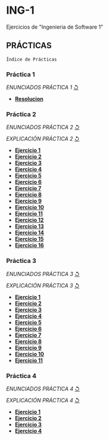 # ING-1
Ejercicios de "Ingenieria de Software 1"
## PRÁCTICAS 
`Índice de Prácticas`

### **Práctica 1**
  *ENUNCIADOS PRÁCTICA 1* [↺](https://github.com/agusrnfr/ING-1/blob/main/PRACTICAS/PRACTICA_1/Practica-1-TER.docx.pdf)
* [**Resolucion**](https://github.com/agusrnfr/ING-1/blob/main/PRACTICAS/PRACTICA_1/Practica1.docx)

### **Práctica 2**
*ENUNCIADOS PRÁCTICA 2* [↺](https://github.com/agusrnfr/ING-1/blob/main/PRACTICAS/PRACTICA_2/Pr%C3%A1ctica.pdf)  

*EXPLICACIÓN PRÁCTICA 2* [↺](https://github.com/agusrnfr/ING-1/blob/main/PRACTICAS/PRACTICA_2/Explicaci%C3%B3n.pdf)
* [**Ejercicio 1**](https://github.com/agusrnfr/ING-1/blob/main/PRACTICAS/PRACTICA_2/Punto1.pdf)
* [**Ejercicio 2**](https://github.com/agusrnfr/ING-1/blob/main/PRACTICAS/PRACTICA_2/Punto2.pdf)
* [**Ejercicio 3**](https://github.com/agusrnfr/ING-1/blob/main/PRACTICAS/PRACTICA_2/Punto3.pdf)
* [**Ejercicio 4**](https://github.com/agusrnfr/ING-1/blob/main/PRACTICAS/PRACTICA_2/Punto4.pdf)
* [**Ejercicio 5**](https://github.com/agusrnfr/ING-1/blob/main/PRACTICAS/PRACTICA_2/Punto5.pdf)
* [**Ejercicio 6**](https://github.com/agusrnfr/ING-1/blob/main/PRACTICAS/PRACTICA_2/Punto6.pdf)
* [**Ejercicio 7**](https://github.com/agusrnfr/ING-1/blob/main/PRACTICAS/PRACTICA_2/Punto7.pdf)
* [**Ejercicio 8**](https://github.com/agusrnfr/ING-1/blob/main/PRACTICAS/PRACTICA_2/Punto8.pdf)
* [**Ejercicio 9**](https://github.com/agusrnfr/ING-1/blob/main/PRACTICAS/PRACTICA_2/Punto9.pdf)
* [**Ejercicio 10**](https://github.com/agusrnfr/ING-1/blob/main/PRACTICAS/PRACTICA_2/Punto10.pdf)
* [**Ejercicio 11**](https://github.com/agusrnfr/ING-1/blob/main/PRACTICAS/PRACTICA_2/Punto11.pdf)
* [**Ejercicio 12**](https://github.com/agusrnfr/ING-1/blob/main/PRACTICAS/PRACTICA_2/Punto12.pdf)
* [**Ejercicio 13**](https://github.com/agusrnfr/ING-1/blob/main/PRACTICAS/PRACTICA_2/Punto13.pdf)
* [**Ejercicio 14**](https://github.com/agusrnfr/ING-1/blob/main/PRACTICAS/PRACTICA_2/Punto14.pdf)
* [**Ejercicio 15**](https://github.com/agusrnfr/ING-1/blob/main/PRACTICAS/PRACTICA_2/Punto15.pdf)
* [**Ejercicio 16**](https://github.com/agusrnfr/ING-1/blob/main/PRACTICAS/PRACTICA_2/Punto16.pdf)

### **Práctica 3**
*ENUNCIADOS PRÁCTICA 3* [↺](https://github.com/agusrnfr/ING-1/blob/main/PRACTICAS/PRACTICA_3/Pr%C3%A1ctica.pdf)  

*EXPLICACIÓN PRÁCTICA 3* [↺](https://github.com/agusrnfr/ING-1/blob/main/PRACTICAS/PRACTICA_3/Explicaci%C3%B3n.pdf)
* [**Ejercicio 1**](https://github.com/agusrnfr/ING-1/tree/main/PRACTICAS/PRACTICA_3/Punto1)
* [**Ejercicio 2**](https://github.com/agusrnfr/ING-1/tree/main/PRACTICAS/PRACTICA_3/Punto2)
* [**Ejercicio 3**](https://github.com/agusrnfr/ING-1/tree/main/PRACTICAS/PRACTICA_3/Punto3)
* [**Ejercicio 4**](https://github.com/agusrnfr/ING-1/tree/main/PRACTICAS/PRACTICA_3/Punto4)
* [**Ejercicio 5**](https://github.com/agusrnfr/ING-1/tree/main/PRACTICAS/PRACTICA_3/Punto5)
* [**Ejercicio 6**](https://github.com/agusrnfr/ING-1/tree/main/PRACTICAS/PRACTICA_3/Punto6)
* [**Ejercicio 7**](https://github.com/agusrnfr/ING-1/tree/main/PRACTICAS/PRACTICA_3/Punto7)
* [**Ejercicio 8**](https://github.com/agusrnfr/ING-1/tree/main/PRACTICAS/PRACTICA_3/Punto8)
* [**Ejercicio 9**](https://github.com/agusrnfr/ING-1/tree/main/PRACTICAS/PRACTICA_3/Punto9)
* [**Ejercicio 10**](https://github.com/agusrnfr/ING-1/tree/main/PRACTICAS/PRACTICA_3/Punto10)
* [**Ejercicio 11**](https://github.com/agusrnfr/ING-1/tree/main/PRACTICAS/PRACTICA_3/Punto11)

### **Práctica 4**
*ENUNCIADOS PRÁCTICA 4* [↺](https://github.com/agusrnfr/ING-1/blob/main/PRACTICAS/PRACTICA_4/Practica-4-DTE.docx.pdf)  

*EXPLICACIÓN PRÁCTICA 4* [↺](https://github.com/agusrnfr/ING-1/blob/main/PRACTICAS/PRACTICA_4/IS1-DTE-2022.pptx)
* [**Ejercicio 1**](https://github.com/agusrnfr/ING-1/tree/main/PRACTICAS/PRACTICA_4/Punto1)
* [**Ejercicio 2**](https://github.com/agusrnfr/ING-1/tree/main/PRACTICAS/PRACTICA_4/Punto2)
* [**Ejercicio 3**](https://github.com/agusrnfr/ING-1/tree/main/PRACTICAS/PRACTICA_4/Punto3)
* [**Ejercicio 4**](https://github.com/agusrnfr/ING-1/tree/main/PRACTICAS/PRACTICA_4/Punto4)

<!-- 
* [**Ejercicio 5**](https://github.com/agusrnfr/ING-1/tree/main/PRACTICAS/PRACTICA_4/Punto5)
* [**Ejercicio 6**](https://github.com/agusrnfr/ING-1/tree/main/PRACTICAS/PRACTICA_4/Punto6)
* [**Ejercicio 7**](https://github.com/agusrnfr/ING-1/tree/main/PRACTICAS/PRACTICA_4/Punto7)
* [**Ejercicio 8**](https://github.com/agusrnfr/ING-1/tree/main/PRACTICAS/PRACTICA_4/Punto8)
* [**Ejercicio 9**](https://github.com/agusrnfr/ING-1/tree/main/PRACTICAS/PRACTICA_4/Punto9)
* [**Ejercicio 10**](https://github.com/agusrnfr/ING-1/tree/main/PRACTICAS/PRACTICA_4/Punto10)
* [**Ejercicio 11**](https://github.com/agusrnfr/ING-1/tree/main/PRACTICAS/PRACTICA_4/Punto11)
* [**Ejercicio 12**](https://github.com/agusrnfr/ING-1/tree/main/PRACTICAS/PRACTICA_4/Punto12)
--> 
